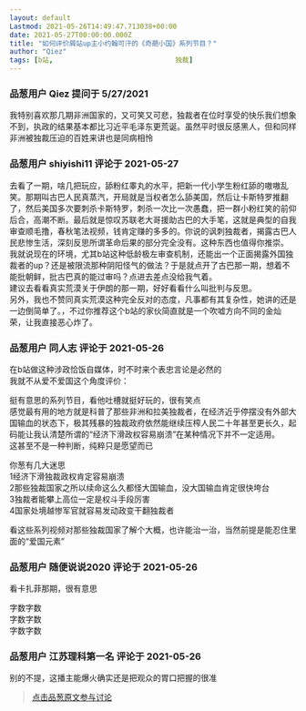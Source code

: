 ```yaml
---
layout: default
Lastmod: 2021-05-26T14:49:47.713038+00:00
date: 2021-05-27T00:00:00.000Z
title: "如何评价屑站up主小约翰可汗的《奇葩小国》系列节目？"
author: "Qiez"
tags: [b站,								独裁]
---
```



### 品葱用户 **Qiez** 提问于 5/27/2021
    
我特别喜欢那几期非洲国家的，又可笑又可悲，独裁者在位时享受的快乐我们想象不到，执政的结果基本都比习近平毛泽东更荒诞。虽然平时很反感黑人，但和同样非洲被独裁压迫的百姓来讲也是同病相怜
    
                

### 品葱用户 **shiyishi11** 评论于 2021-05-27
        
去看了一期，啥几把玩应，舔粉红睾丸的水平，把新一代小学生粉红舔的嗷嗷乱笑。那期叫古巴人民真蒸汽，开局就是当权者怎么舔美国，然后让卡斯特罗推翻了，然后美国多次要刺杀卡斯特罗，刺杀一次比一次愚蠢，把一群小粉红笑的前仰后合，高潮不断。最后就是惊叹苏联老大哥援助古巴的大手笔，这就是典型的自我审查顺毛撸，春秋笔法视频，钱肯定赚的多多的。你说的讽刺独裁者，揭露古巴人民悲惨生活，深刻反思所谓革命后果的部分完全没有。这种东西也值得你推崇。  
我就说现在的环境，尤其b站这种低龄极左审查机制，还能出一个正面揭露外国独裁者的up？还是被限流那种阴阳怪气的做法？于是就点开了古巴那一期，想着不能批朝鲜，批古巴真的能过审吗？点进去差点没给我气着。  
建议去看看真实荒漠关于伊朗的那一期，好好看看什么叫批判与反思。  
另外，我也不赞同真实荒漠这种完全反对的态度，凡事都有其复杂性，她讲的还是一边倒简单了。，不过你推荐这个b站的家伙简直就是一个吹嘘方向不同的金灿荣，让我直接恶心炸了。
        
                

### 品葱用户 **同人志** 评论于 2021-05-26
        
在b站做这种涉政恰饭自媒体，时不时来个表忠言论是必然的  
我就不从爱不爱国这个角度评价：  
  
挺有意思的系列节目，看他吐槽就挺好玩的，很有笑点  
感觉最有用的地方就是科普了那些非洲和拉美独裁者，在经济近乎停摆没有外部大国输血的状态下，极其残暴的独裁政府依然能继续压榨人民二十年甚至更长久，起码能让我认清楚所谓的“经济下滑政权容易崩溃”在某种情况下并不一定适用。  
这甚至不是一种判断，纯粹只是愿望而已  
  
你葱有几大迷思  
1经济下滑独裁政权肯定容易崩溃  
2那些独裁国家之所以续命这么久都怪大国输血，没大国输血肯定很快垮台  
3独裁者能攀上高位一定是权斗手段厉害  
4国家处境越惨军官就容易发动政变干翻独裁者  
  
看这些系列视频对那些独裁国家了解个大概，也许能治一治，当然前提是能忍住里面的“爱国元素”
        
                

### 品葱用户 **随便说说2020** 评论于 2021-05-26
        
看卡扎菲那期，很有意思  
  
字数字数  
字数字数  
字数字数
        
                

### 品葱用户 **江苏理科第一名** 评论于 2021-05-26
        
别的不提，这播主能爆火确实还是把观众的胃口把握的很准
        
                





> [点击品葱原文参与讨论](https://pincong.rocks/question/39025)

